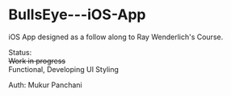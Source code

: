 # BullsEye---iOS-App

iOS App designed as a follow along to Ray Wenderlich's Course.

Status: <br />
~~Work in progress~~ <br />
Functional, Developing UI Styling <br />

Auth: Mukur Panchani
